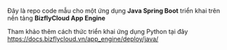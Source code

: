 Đây là repo code mẫu cho một ứng dụng **Java Spring Boot** triển khai trên nền tảng **BizflyCloud App Engine**


Tham khảo thêm cách thức triển khai ứng dụng Python tại đây https://docs.bizflycloud.vn/app_engine/deploy/java/
